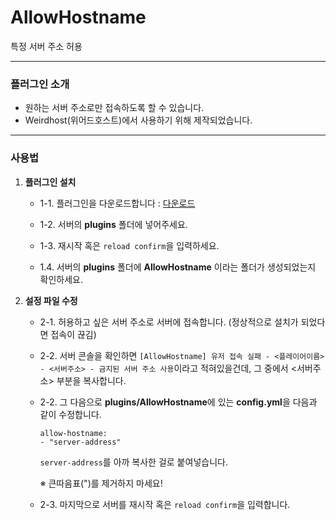 # AllowHostname

특정 서버 주소 허용

---
### 플러그인 소개
* 원하는 서버 주소로만 접속하도록 할 수 있습니다.
* Weirdhost(위어드호스트)에서 사용하기 위해 제작되었습니다.
---
### 사용법
1. **플러그인 설치**
   - 1-1. 플러그인을 다운로드합니다 : [다운로드](https://github.com/cape12/AllowHostname/releases/download/v1.0/AllowHostname.jar)

   - 1-2. 서버의 **plugins** 폴더에 넣어주세요.

   - 1-3. 재시작 혹은 `reload confirm`을 입력하세요.

   - 1.4. 서버의 **plugins** 폴더에 **AllowHostname** 이라는 폴더가 생성되었는지 확인하세요.

2. **설정 파일 수정**
   - 2-1. 허용하고 싶은 서버 주소로 서버에 접속합니다. (정상적으로 설치가 되었다면 접속이 끊김)

   - 2-2. 서버 콘솔을 확인하면 `[AllowHostname] 유저 접속 실패 - <플레이어이름> - <서버주소> - 금지된 서버 주소 사용`이라고 적혀있을건데, 그 중에서 <서버주소> 부분을 복사합니다.

   - 2-2. 그 다음으로 **plugins/AllowHostname**에 있는 **config.yml**을 다음과 같이 수정합니다.
      ```
      allow-hostname:
      - "server-address"
      ```
      `server-address`를 아까 복사한 걸로 붙여넣습니다.

     ※ 큰따음표(")를 제거하지 마세요!

   - 2-3. 마지막으로 서버를 재시작 혹은 `reload confirm`을 입력합니다.
